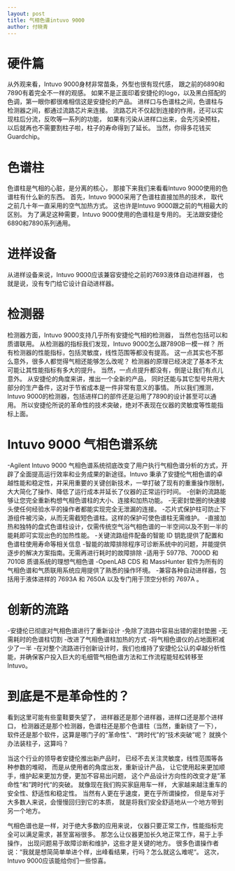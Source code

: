 ```yaml
---
layout: post
title: 气相色谱intuvo 9000
author: 付晓青
---
```


# 硬件篇
从外观来看，Intuvo 9000身材非常苗条，外型也很有现代感，
跟之前的6890和7890有着完全不一样的观感。
如果不是正面印着安捷伦的logo，以及黑白搭配的色调，第一眼你都很难相信这是安捷伦的产品。
进样口与色谱柱之间，色谱柱与检测器之间，都通过流路芯片来连接。
流路芯片不仅起到连接的作用，还可以实现柱后分流，反吹等一系列的功能，
如果有污染从进样口出来，会先污染预柱，
以后就再也不需要割柱子啦，柱子的寿命得到了延长。
当然，你得多花钱买Guardchip。
# 色谱柱
色谱柱是气相的心脏，是分离的核心，
那接下来我们来看看Intuvo 9000使用的色谱柱有什么新的东西。
首先，Intuvo 9000采用了色谱柱直接加热的技术，
取代之前几十年一直采用的空气加热方式。
这也许是Intuvo 9000跟之前的气相最大的区别。
为了满足这种需要，Intuvo 9000使用的色谱柱是专用的。
无法跟安捷伦6890和7890系列通用。

# 进样设备

从进样设备来说，Intuvo 9000应该兼容安捷伦之前的7693液体自动进样器，
也就是说，没有专门给它设计自动进样器。

# 检测器
检测器方面，Intuvo 9000支持几乎所有安捷伦气相的检测器，
当然也包括可以和质谱联用。
从检测器的指标我们发现，Intuvo 9000怎么跟7890B一模一样？
所有检测器的性能指标，包括灵敏度，线性范围等都没有提高。
这一点其实也不那么意外，很多人都觉得气相还能够怎么改呢？
检测器的原理已经决定了基本不太可能让其性能指标有多大的提升。
当然，一点点提升都没有，倒是让我们有点儿意外。
从安捷伦的角度来讲，推出一个全新的产品，
同时还能与其它型号共用大部分的生产备件，这对于节省成本是一件非常有意义的事情。
所以我们推测，Intuvo 9000的检测器，包括进样口的部件还是沿用了7890的设计甚至可以通用。
所以安捷伦所说的革命性的技术突破，绝对不表现在仪器的灵敏度等性能指标上面。

# Intuvo 9000 气相色谱系统

-Agilent Intuvo 9000 气相色谱系统彻底改变了用户执行气相色谱分析的方式，开辟了全面提高运行效率和业务成果的新途径。Intuvo 秉承了安捷伦气相色谱的卓越性能和稳定性，并采用重要的关键创新技术，一举打破了现有的重重操作限制，大大简化了操作、降低了运行成本并延长了仪器的正常运行时间。
-创新的流路能够让您完全重新构想气相色谱柱的大小、连接和加热功能。
-无密封垫圈的快速接头使任何经验水平的操作者都能实现完全无泄漏的连接。
-芯片式保护柱可防止下游组件被污染，从而无需截短色谱柱。这样的保护可使色谱柱无需维护。
-直接加热和独特的盘式色谱柱设计，仅需传统空气浴气相色谱的一半空间以及不到一半的能耗即可实现出色的加热性能。
-关键流路组件配备的智能 ID 钥匙提供了配置和色谱柱使用寿命等相关信息
-智能的故障排除程序可诊断系统中的问题，并能提供逐步的解决方案指南。无需再进行耗时的故障排除
-适用于 5977B、7000D 和 7010B 质谱系统的理想气相色谱
-OpenLAB CDS 和 MassHunter 软件为所有的气相色谱和气质联用系统应用提供了熟悉的操作环境。
-兼容各种自动进样器，包括用于液体进样的 7693A 和 7650A 以及专门用于顶空分析的 7697A 。

# 创新的流路
-安捷伦已彻底对气相色谱进行了重新设计
-免除了流路中容易出错的密封垫圈
-无需耗时的色谱柱切割
-改进了气相色谱柱加热的方式
-将气相色谱仪的占地面积减少了一半
-在对整个流路进行创新设计时，我们也维持了安捷伦公认的卓越分析性能，并确保客户投入巨大的毛细管气相色谱方法和工作流程能轻松转移至 Intuvo。

# 到底是不是革命性的？

看到这里可能有些童鞋要失望了，
进样器还是那个进样器，进样口还是那个进样口，
检测器还是那个检测器，色谱柱还是那个色谱柱（当然，重新绕了一下），
软件还是那个软件，这算是哪门子的“革命性”、“跨时代”的“技术突破”呢？
就换个办法装柱子，这算吗？

当这个行业的领导者安捷伦推出新产品时，
已经不去关注灵敏度，线性范围等各种参数的堆砌，
而是从使用者的角度出发，重新设计产品，
让它使用起来更加顺手，维护起来更加方便，更加不容易出问题，
这个产品设计方向性的改变才是”革命性“和”跨时代“的突破。
就像现在我们购买家庭用车一样，
大家越来越注重车的安全性、舒适性和稳定性。
当然有人更在乎速度，更在乎所谓操控，
但是车对于大多数人来说，会慢慢回归到它的本质，
就是将我们安全舒适地从一个地方带到另一个地方。

气相色谱也是一样，对于绝大多数的应用来说，
仪器只要正常工作，性能指标完全可以满足需求，甚至富裕很多。
那怎么让仪器更加长久地正常工作，易于上手操作，
出现问题易于故障诊断和维护，这些才是关键的地方。
很多色谱操作者说：“我就是想简简单单进个样，出峰看结果，行吗？怎么就这么难呢“。
这次，Intuvo 9000应该能给你们一些惊喜。
